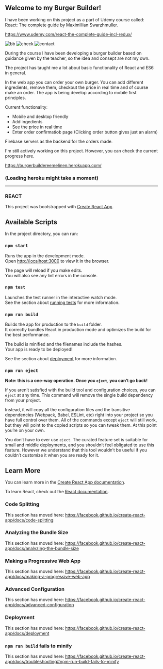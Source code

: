 ## Welcome to my Burger Builder!

I have been working on this project as a part of Udemy course called: React: The complete guide by Maximillian Swarzhmuller.

https://www.udemy.com/react-the-complete-guide-incl-redux/

![bb](https://user-images.githubusercontent.com/37372229/94792407-382a1280-03d9-11eb-9c65-7fa495f58971.PNG)
![check](https://user-images.githubusercontent.com/37372229/94792415-395b3f80-03d9-11eb-978c-2c1f2f0fb10a.PNG)
![contact](https://user-images.githubusercontent.com/37372229/94792417-3a8c6c80-03d9-11eb-90f5-a9bec47cd3a2.PNG)

During the course I have been developing a burger builder based on guidance given by the teacher, so the idea and consept are not my own.

The project has taught me a lot about basic functionality of React and ES6 in general.

In the web app you can order your own burger. You can add different ingredients, remove them, checkout the price in real time and of course make an order. The app is being develop according to mobile first principles.

Current functionality:
- Mobile and desktop friendly
- Add ingedients
- See the price in real time
- Enter order confirmatiob page (Clicking order button gives just an alarm)


Firebase servers as the backend for the orders made.

I'm still actively working on this project. However, you can check the current progress here.

https://burgerbuildereemelinen.herokuapp.com/

### (Loading heroku might take a moment)


****************************************************************************************

### REACT

This project was bootstrapped with [Create React App](https://github.com/facebook/create-react-app).

## Available Scripts

In the project directory, you can run:

### `npm start`

Runs the app in the development mode.<br>
Open [http://localhost:3000](http://localhost:3000) to view it in the browser.

The page will reload if you make edits.<br>
You will also see any lint errors in the console.

### `npm test`

Launches the test runner in the interactive watch mode.<br>
See the section about [running tests](https://facebook.github.io/create-react-app/docs/running-tests) for more information.

### `npm run build`

Builds the app for production to the `build` folder.<br>
It correctly bundles React in production mode and optimizes the build for the best performance.

The build is minified and the filenames include the hashes.<br>
Your app is ready to be deployed!

See the section about [deployment](https://facebook.github.io/create-react-app/docs/deployment) for more information.

### `npm run eject`

**Note: this is a one-way operation. Once you `eject`, you can’t go back!**

If you aren’t satisfied with the build tool and configuration choices, you can `eject` at any time. This command will remove the single build dependency from your project.

Instead, it will copy all the configuration files and the transitive dependencies (Webpack, Babel, ESLint, etc) right into your project so you have full control over them. All of the commands except `eject` will still work, but they will point to the copied scripts so you can tweak them. At this point you’re on your own.

You don’t have to ever use `eject`. The curated feature set is suitable for small and middle deployments, and you shouldn’t feel obligated to use this feature. However we understand that this tool wouldn’t be useful if you couldn’t customize it when you are ready for it.

## Learn More

You can learn more in the [Create React App documentation](https://facebook.github.io/create-react-app/docs/getting-started).

To learn React, check out the [React documentation](https://reactjs.org/).

### Code Splitting

This section has moved here: https://facebook.github.io/create-react-app/docs/code-splitting

### Analyzing the Bundle Size

This section has moved here: https://facebook.github.io/create-react-app/docs/analyzing-the-bundle-size

### Making a Progressive Web App

This section has moved here: https://facebook.github.io/create-react-app/docs/making-a-progressive-web-app

### Advanced Configuration

This section has moved here: https://facebook.github.io/create-react-app/docs/advanced-configuration

### Deployment

This section has moved here: https://facebook.github.io/create-react-app/docs/deployment

### `npm run build` fails to minify

This section has moved here: https://facebook.github.io/create-react-app/docs/troubleshooting#npm-run-build-fails-to-minify

